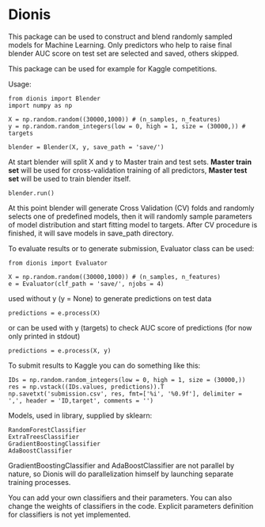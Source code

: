 # Dionis
This package can be used to construct and blend randomly sampled models for Machine Learning.
Only predictors who help to raise final blender AUC score on test set are selected and saved, others skipped.

This package can be used for example for Kaggle competitions.

Usage:

	from dionis import Blender
  	import numpy as np
  	
  	X = np.random.random((30000,1000)) # (n_samples, n_features)
  	y = np.random.random_integers(low = 0, high = 1, size = (30000,)) # targets
  	
  	blender = Blender(X, y, save_path = 'save/')

At start blender will split X and y to Master train and test sets. <b>Master train set</b> will be used for cross-validation training
of all predictors, <b>Master test set</b> will be used to train blender itself.

	blender.run()

At this point blender will generate Cross Validation (CV) folds and randomly selects one of predefined models,
then it will randomly sample parameters of model distribution and start fitting model to targets.
After CV procedure is finished, it will save models in save_path directory.

To evaluate results or to generate submission, Evaluator class can be used:

	from dionis import Evaluator
	
	X = np.random.random((30000,1000)) # (n_samples, n_features)
	e = Evaluator(clf_path = 'save/', njobs = 4)

used without y (y = None) to generate predictions on test data

	predictions = e.process(X)

or can be used with y (targets) to check AUC score of predictions (for now only printed in stdout)

	predictions = e.process(X, y)

To submit results to Kaggle you can do something like this:

	IDs = np.random.random_integers(low = 0, high = 1, size = (30000,))
	res = np.vstack((IDs.values, predictions)).T
	np.savetxt('submission.csv', res, fmt=['%i', '%0.9f'], delimiter = ',', header = 'ID,target', comments = '')


Models, used in library, supplied by sklearn:

	RandomForestClassifier
	ExtraTreesClassifier
	GradientBoostingClassifier
	AdaBoostClassifier

GradientBoostingClassifier and AdaBoostClassifier are not parallel by nature, so Dionis will do parallelization himself
by launching separate training processes.

You can add your own classifiers and their parameters.
You can also change the weights of classifiers in the code.
Explicit parameters definition for classifiers is not yet implemented.
